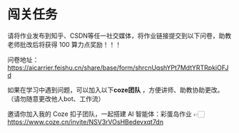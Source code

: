 # 闯关任务

请将作业发布到知乎、CSDN等任一社交媒体，将作业链接提交到以下问卷，助教老师批改后将获得 100 算力点奖励！！！

问卷地址：https://aicarrier.feishu.cn/share/base/form/shrcnUqshYPt7MdtYRTRpkiOFJd

如果在学习中遇到问题，可以加入以下**coze团队** ，方便讲师、助教协助更改。（请勿随意更改他人bot、工作流）

邀请你加入我的 Coze 扣子团队，一起搭建 AI 智能体：彩蛋岛作业
👉🏻 https://www.coze.cn/invite/NSV3rVOsHBedevxqt7dn
